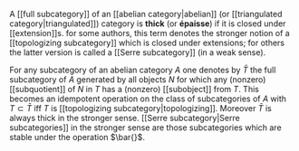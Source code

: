 A [[full subcategory]] of an [[abelian category|abelian]] (or [[triangulated category|triangulated]]) category is __thick__ (or __épaisse__) if it is closed under [[extension]]s. for some authors, this term denotes the stronger notion of a [[topologizing subcategory]] which is closed under extensions; for others the latter version is called a [[Serre subcategory]] (in a weak sense).

For any subcategory of an abelian category $A$ one denotes by $\bar{T}$ the full subcategory of $A$ generated by all objects $N$ for which any (nonzero) [[subquotient]] of $N$ in $T$
has a (nonzero) [[subobject]] from $T$. This becomes an idempotent operation on the class of subcategories of $A$ with $T\subset \bar{T}$ iff $T$ is [[topologizing subcategory|topologizing]].
Moreover $\bar{T}$ is always thick in the stronger sense.
[[Serre subcategory|Serre subcategories]] in the stronger sense are those subcategories which are stable under the operation $\bar{}$.
